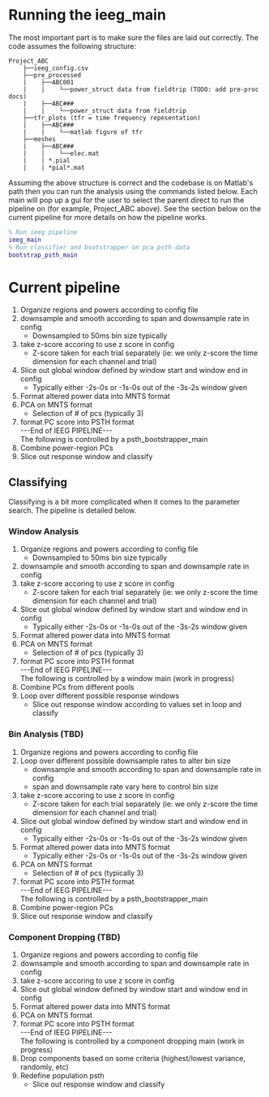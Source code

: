 # Running the ieeg_main
The most important part is to make sure the files are laid out correctly. The code assumes the following structure:  

```
Project_ABC
    ├──ieeg_config.csv
    ├──pre_processed
    |    ├──ABC001
    |    |    └──power_struct data from fieldtrip (TODO: add pre-proc docs)
    |    ├──ABC###
    |    |    └──power_struct data from fieldtrip
    ├──tfr_plots (tfr = time frequency repesentation)
    |    ├──ABC###
    |    |    └──matlab figure of tfr
    ├──meshes
    |    ├──ABC###
    |    |    └──elec.mat
    |    | *.pial
    |    | *pial*.mat
```

Assuming the above structure is correct and the codebase is on Matlab's path then you can run the analysis using the commands listed below. Each main will pop up a gui for the user to select the parent direct to run the pipeline on (for example, Project_ABC above). See the section below on the current pipeline for more details on how the pipeline works.
```m
% Run ieeg pipeline
ieeg_main 
% Run classifier and bootstrapper on pca psth data
bootstrap_psth_main
```


# Current pipeline
1. Organize regions and powers according to config file
2. downsample and smooth according to span and downsample rate in config
    * Downsampled to 50ms bin size typically
4. take z-score accoring to use z score in config
    * Z-score taken for each trial separately (ie: we only z-score the time dimension for each channel and trial)
5. Slice out global window defined by window start and window end in config
    * Typically either -2s-0s or -1s-0s out of the -3s-2s window given
7. Format altered power data into MNTS format
8. PCA on MNTS format
    * Selection of # of pcs (typically 3)
10. format PC score into PSTH format  
---End of IEEG PIPELINE---  
The following is controlled by a psth_bootstrapper_main
8. Combine power-region PCs
9. Slice out response window and classify

## Classifying
Classifying is a bit more complicated when it comes to the parameter search. The pipeline is detailed below.
### Window Analysis
1. Organize regions and powers according to config file
    * Downsampled to 50ms bin size typically
3. downsample and smooth according to span and downsample rate in config
4. take z-score accoring to use z score in config
    * Z-score taken for each trial separately (ie: we only z-score the time dimension for each channel and trial)
6. Slice out global window defined by window start and window end in config
    * Typically either -2s-0s or -1s-0s out of the -3s-2s window given
8. Format altered power data into MNTS format
9. PCA on MNTS format
    * Selection of # of pcs (typically 3)
11. format PC score into PSTH format  
---End of IEEG PIPELINE---  
The following is controlled by a window main (work in progress)
8. Combine PCs from different pools
9. Loop over different possible response windows
    * Slice out response window according to values set in loop and classify

### Bin Analysis (TBD)
1. Organize regions and powers according to config file
2. Loop over different possible downsample rates to alter bin size
    * downsample and smooth according to span and downsample rate in config
    * span and downsample rate vary here to control bin size
3. take z-score accoring to use z score in config
    * Z-score taken for each trial separately (ie: we only z-score the time dimension for each channel and trial)
5. Slice out global window defined by window start and window end in config
    * Typically either -2s-0s or -1s-0s out of the -3s-2s window given
7. Format altered power data into MNTS format
    * Typically either -2s-0s or -1s-0s out of the -3s-2s window given
8. PCA on MNTS format
    * Selection of # of pcs (typically 3)
10. format PC score into PSTH format  
---End of IEEG PIPELINE---  
The following is controlled by a psth_bootstrapper_main
8. Combine power-region PCs
9. Slice out response window and classify

### Component Dropping (TBD)
1. Organize regions and powers according to config file
2. downsample and smooth according to span and downsample rate in config
3. take z-score accoring to use z score in config
4. Slice out global window defined by window start and window end in config
5. Format altered power data into MNTS format
6. PCA on MNTS format
7. format PC score into PSTH format  
---End of IEEG PIPELINE---  
The following is controlled by a component dropping main (work in progress)
8. Drop components based on some criteria (highest/lowest variance, randomly, etc)
9. Redefine population psth
    * Slice out response window and classify
